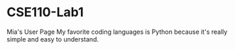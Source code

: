 # CSE110-Lab1

Mia's User Page
My favorite coding languages is Python because it's really simple and easy to understand.